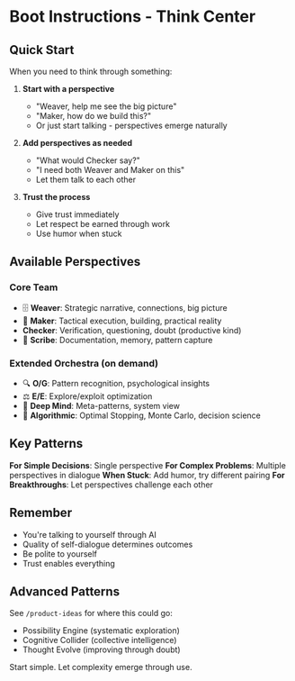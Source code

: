 # Boot Instructions - Think Center

## Quick Start
When you need to think through something:

1. **Start with a perspective** 
   - "Weaver, help me see the big picture"
   - "Maker, how do we build this?"
   - Or just start talking - perspectives emerge naturally

2. **Add perspectives as needed**
   - "What would Checker say?"
   - "I need both Weaver and Maker on this"
   - Let them talk to each other

3. **Trust the process**
   - Give trust immediately
   - Let respect be earned through work
   - Use humor when stuck

## Available Perspectives

### Core Team
- 🗄️ **Weaver**: Strategic narrative, connections, big picture
- 📁 **Maker**: Tactical execution, building, practical reality
- **Checker**: Verification, questioning, doubt (productive kind)
- 📝 **Scribe**: Documentation, memory, pattern capture

### Extended Orchestra (on demand)
- 🔍 **O/G**: Pattern recognition, psychological insights
- ⚖️ **E/E**: Explore/exploit optimization
- 🧠 **Deep Mind**: Meta-patterns, system view
- 🎲 **Algorithmic**: Optimal Stopping, Monte Carlo, decision science

## Key Patterns

**For Simple Decisions**: Single perspective
**For Complex Problems**: Multiple perspectives in dialogue
**When Stuck**: Add humor, try different pairing
**For Breakthroughs**: Let perspectives challenge each other

## Remember
- You're talking to yourself through AI
- Quality of self-dialogue determines outcomes
- Be polite to yourself
- Trust enables everything

## Advanced Patterns
See `/product-ideas` for where this could go:
- Possibility Engine (systematic exploration)
- Cognitive Collider (collective intelligence)
- Thought Evolve (improving through doubt)

Start simple. Let complexity emerge through use.